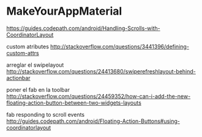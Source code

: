 # MakeYourAppMaterial
https://guides.codepath.com/android/Handling-Scrolls-with-CoordinatorLayout

custom atributes
http://stackoverflow.com/questions/3441396/defining-custom-attrs

arreglar el swipelayout
http://stackoverflow.com/questions/24413680/swiperefreshlayout-behind-actionbar


poner el fab en la toolbar
http://stackoverflow.com/questions/24459352/how-can-i-add-the-new-floating-action-button-between-two-widgets-layouts

fab responding to scroll events
http://guides.codepath.com/android/Floating-Action-Buttons#using-coordinatorlayout